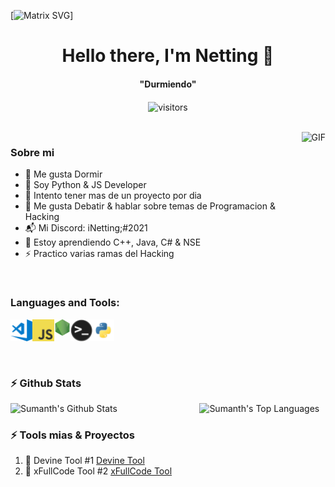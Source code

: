   [![Matrix SVG](https://raw.githubusercontent.com/rodrigograca31/rodrigograca31/master/matrix.svg)]
<p>
  <h1 align="center"><b>Hello there, I'm Netting 👋</b></h1>
</p>

<p>
  <h4 align="center"><b>"Durmiendo"</b></h4>
</p>

<p align="center">
    <img align="center" alt="visitors" src="https://gpvc.arturio.dev/xNetting" />
</p>

<br>

<img align="right" height="270px" alt="GIF" src="https://cdn.discordapp.com/attachments/753459740335538272/867577204602961940/cb7fc6466d9994f059eff3361e1deffc.jpg" />

### Sobre mi
- 🔭 Me gusta Dormir
- 🌱 Soy Python & JS Developer
- 🥅 Intento tener mas de un proyecto por dia
- 💬 Me gusta Debatir & hablar sobre temas de Programacion & Hacking
- 📬 Mi Discord: iNetting;#2021
- 🧗 Estoy aprendiendo C++, Java, C# & NSE
- ⚡ Practico varias ramas del Hacking

<br>

### Languages and Tools: 

<img align="left" alt="Visual Studio Code" width="35px" src="https://raw.githubusercontent.com/github/explore/80688e429a7d4ef2fca1e82350fe8e3517d3494d/topics/visual-studio-code/visual-studio-code.png" />
<img align="left" alt="JavaScript" width="35px" src="https://raw.githubusercontent.com/github/explore/80688e429a7d4ef2fca1e82350fe8e3517d3494d/topics/javascript/javascript.png" />
<img align="left" alt="Node.js" width="26px" src="https://raw.githubusercontent.com/github/explore/80688e429a7d4ef2fca1e82350fe8e3517d3494d/topics/nodejs/nodejs.png" />
<img align="left" alt="HTML5" width="35px" src="https://raw.githubusercontent.com/github/explore/80688e429a7d4ef2fca1e82350fe8e3517d3494d/topics/terminal/terminal.png" />
<img align="left" alt="HTML5" width="35px" src="https://raw.githubusercontent.com/github/explore/80688e429a7d4ef2fca1e82350fe8e3517d3494d/topics/python/python.png" />
<br>
<br>
<br>
<br>


### :zap: Github Stats

  <img align="left" src="https://github-readme-stats.sumanth-talluri.vercel.app/api?username=xNetting&show_icons=true&title_color=fff&icon_color=79ff97&text_color=efefef&bg_color=24292e" alt="Sumanth's Github Stats" width="60%">
  
<img src="https://github-readme-stats.sumanth-talluri.vercel.app/api/top-langs/?username=xNetting&show_icons=true&hide_border=true&theme=radical" width="37%" alt="Sumanth's Top Languages">

<br>

### :zap: Tools mias & Proyectos

1. 💪 Devine Tool #1 [Devine Tool](https://github.com/xNetting/Devine-Tool)
2. 💪 xFullCode Tool #2 [xFullCode Tool](https://github.com/xNetting/xFullCode-Tool)

